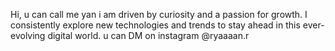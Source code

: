 Hi,  u can call me yan
i am driven by curiosity and a passion for growth. I consistently explore new technologies and trends to stay ahead in this ever-evolving digital world.
u can DM on instagram @ryaaaan.r

<!---
boociil/boociil is a ✨ special ✨ repository because its `README.md` (this file) appears on your GitHub profile.
You can click the Preview link to take a look at your changes.
--->
